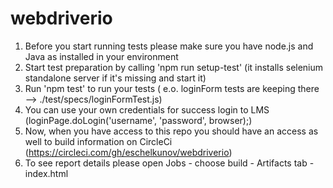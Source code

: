 # webdriverio
1. Before you start running tests please make sure you have node.js and Java as installed in your environment 
2. Start test preparation by calling 'npm run setup-test' (it installs selenium standalone server if it's missing and start it)
3. Run 'npm test' to run your tests ( e.o. loginForm tests are keeping there --> ./test/specs/loginFormTest.js)
4. You can use your own credentials for success login to LMS (loginPage.doLogin('username', 'password', browser);)
5. Now, when you have access to this repo you should have an access as well to build information on CircleCi (https://circleci.com/gh/eschelkunov/webdriverio)
6. To see report details please open Jobs - choose build - Artifacts tab - index.html 
